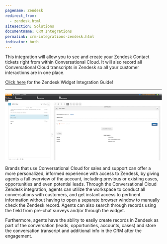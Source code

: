 ```yaml
---
pagename: Zendesk
redirect_from:
  - zendesk.html
sitesection: Solutions
documentname: CRM Integrations
permalink: crm-integrations-zendesk.html
indicator: both
---
```


This integration will allow you to see and create your Zendesk Contact tickets right from within Conversational Cloud. It will also record all Conversational Cloud transcripts in Zendesk so all your customer interactions are in one place.

<div class="inntertext configlink"><a href="assets/CRM_Widget_Zendesk_Admin_Guide_2019_v2.pdf" target="_blank">Click here</a> for the Zendesk Widget Integration Guide!</div>

<hr class="solutionshr" />

<img src="img/archive/zen1.png"  alt="InAppOverview1">

Brands that use Conversational Cloud for sales and support can offer a more personalized, informed experience with access to Zendesk, by giving agents a full overview of the account, including previous or existing cases, opportunities and even potential leads. Through the Conversational Cloud Zendesk integration, agents can utilize the workspace to conduct all conversations with customers, and get instant access to pertinent information without having to open a separate browser window to manually check the Zendesk record. Agents can also search through records using the field from pre-chat surveys and/or through the widget.

Furthermore, agents have the ability to easily create records in Zendesk as part of the conversation (leads, opportunities, accounts, cases) and store the conversation transcript and additional info in the CRM after the engagement.
